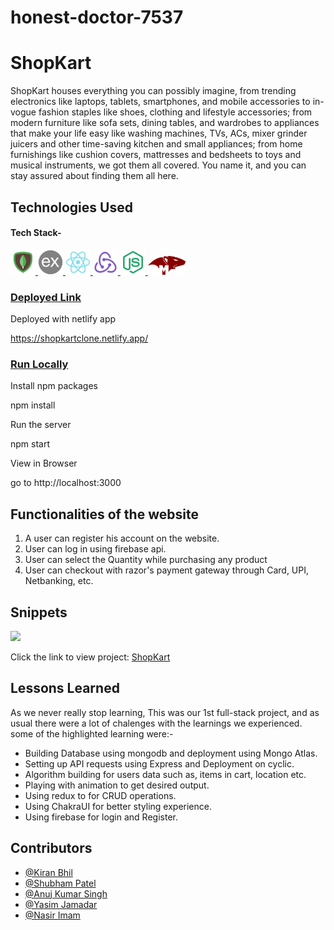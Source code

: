 # honest-doctor-7537
# ShopKart
ShopKart houses everything you can possibly imagine, from trending electronics like laptops, tablets, smartphones, and mobile accessories to in-vogue fashion staples like shoes, clothing and lifestyle accessories; from modern furniture like sofa sets, dining tables, and wardrobes to appliances that make your life easy like washing machines, TVs, ACs, mixer grinder juicers and other time-saving kitchen and small appliances; from home furnishings like cushion covers, mattresses and bedsheets to toys and musical instruments, we got them all covered. You name it, and you can stay assured about finding them all here.

<!-- <a href="[(https://shopkartclone.netlify.app/)]/">![Logo](https://media.sugarcosmetics.com/upload/Logo-static.jpg)</a> -->
<a href="https://shopkartclone.netlify.app/static/media/ShopKart.ad371f619fb498cd3e79.png"></a>
<!-- 	https://shopkartclone.netlify.app/static/media/ShopKart.ad371f619fb498cd3e79.png -->
## Technologies Used

#### Tech Stack-

<p float="left">
   <a href="https://www.mongodb.com/" target="_blank" rel="noreferrer"> <img src="https://github.com/ribhar/ribhar/blob/main/giticons/icons8-mongodb.svg" alt="mongodb" width="40" height="40"/> </a>
   <a href="https://expressjs.com" target="_blank" rel="noreferrer"> <img src="https://github.com/ribhar/ribhar/blob/main/giticons/express.png" alt="express" width="40" height="40"/> </a>
  <a href="https://reactjs.org/" target="_blank" rel="noreferrer"> <img src="https://github.com/ribhar/ribhar/blob/main/giticons/icons8-react-native.svg" alt="react" width="40" height="40"/> </a> 
   <a href="https://redux.js.org/" target="_blank" rel="noreferrer"> <img src="https://github.com/ribhar/ribhar/blob/main/giticons/icons8-redux.svg" alt="redux" width="40" height="40"/> 
  <a href="https://nodejs.org" target="_blank" rel="noreferrer"> <img src="https://github.com/ribhar/ribhar/blob/main/giticons/icons8-node-js.svg" alt="nodejs" width="40" height="40"/> </a>
   <a href="https://mongoosejs.com/" target="_blank" rel="noreferrer"> <img src="https://github.com/ribhar/ribhar/blob/main/giticons/mongoose.png" alt="mongoose" width="60" height="30"/> 
   </a>
    
 
</p>
 
 ### <u>Deployed Link</u>


Deployed with netlify app 

https://shopkartclone.netlify.app/
 

### <u>Run Locally</u>


Install npm packages


npm install


Run the server


npm start


View in Browser


go to http://localhost:3000


## Functionalities of the website

1. A user can register his account on the website.
2. User can log in using firebase api.
3. User can select the Quantity while purchasing any product
4. User can checkout with razor's payment gateway through Card, UPI, Netbanking, etc. 

## Snippets
<p>
    <img src="https://drive.google.com/file/d/1sJTfHauHuYLOV2Yovn1uOcfcenjxVtTa/view" >
   </p>
 
 Click the link to view project: 
 <a href="https://shopkartclone.netlify.app/">ShopKart</a>
  
## Lessons Learned

As we never really stop learning, This was our 1st full-stack project, and as usual there were a lot of chalenges with the learnings we experienced. some of the highlighted learning were:-
- Building Database using mongodb and deployment using Mongo Atlas.
- Setting up API requests using Express and Deployment on cyclic.
- Algorithm building for users data such as, items in cart, location etc.
- Playing with animation to get desired output.
- Using redux to for CRUD operations.
- Using ChakraUI for better styling experience.
- Using firebase for login and Register.


## Contributors

- [@Kiran Bhil](https://github.com/kiranbhil)
- [@Shubham Patel](https://github.com/ShubhamPatel12499)
- [@Anuj Kumar Singh ](https://github.com/srinetanuj)
- [@Yasim Jamadar](https://github.com/Yasin051197)
- [@Nasir Imam](https://github.com/Nasirimam)
